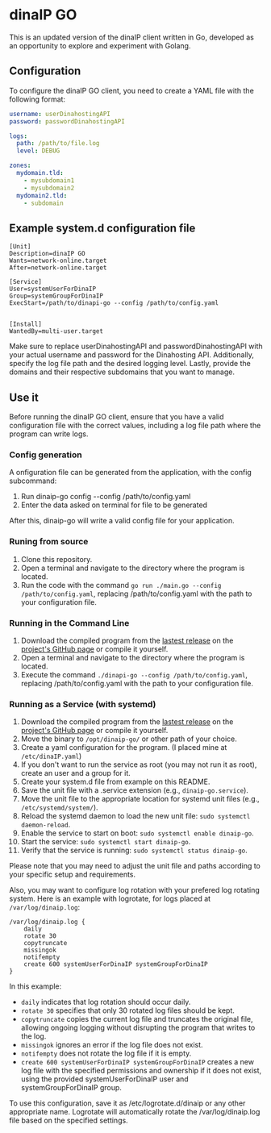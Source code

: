 # dinaIP GO

This is an updated version of the dinaIP client written in Go, developed as an opportunity to explore and experiment with Golang.

## Configuration

To configure the dinaIP GO client, you need to create a YAML file with the following format:

```yaml
username: userDinahostingAPI
password: passwordDinahostingAPI

logs:
  path: /path/to/file.log
  level: DEBUG

zones:
  mydomain.tld:
    - mysubdomain1
    - mysubdomain2
  mydomain2.tld:
    - subdomain
```

## Example system.d configuration file

```systemd
[Unit]
Description=dinaIP GO
Wants=network-online.target
After=network-online.target

[Service]
User=systemUserForDinaIP
Group=systemGroupForDinaIP
ExecStart=/path/to/dinapi-go --config /path/to/config.yaml


[Install]
WantedBy=multi-user.target
```

Make sure to replace userDinahostingAPI and passwordDinahostingAPI with your actual username and password for the Dinahosting API. Additionally, specify the log file path and the desired logging level. Lastly, provide the domains and their respective subdomains that you want to manage.

## Use it

Before running the dinaIP GO client, ensure that you have a valid configuration file with the correct values, including a log file path where the program can write logs.

### Config generation

A onfiguration file can be generated from the application, with the config subcommand:

1. Run dinaip-go config --config /path/to/config.yaml
2. Enter the data asked on terminal for file to be generated

After this, dinaip-go will write a valid config file for your application.

### Runing from source

1. Clone this repository.
2. Open a terminal and navigate to the directory where the program is located.
3. Run the code with the command `go run ./main.go --config /path/to/config.yaml`, replacing /path/to/config.yaml with the path to your configuration file.

### Running in the Command Line

1. Download the compiled program from the [lastest release](https://github.com/vrdominguez/dinaip-go/releases/latest) on the [project's GitHub page](https://github.com/vrdominguez/dinaip-go/releases) or compile it yourself.
2. Open a terminal and navigate to the directory where the program is located.
3. Execute the command `./dinapi-go --config /path/to/config.yaml`, replacing /path/to/config.yaml with the path to your configuration file.

### Running as a Service (with systemd)

1. Download the compiled program from the [lastest release](https://github.com/vrdominguez/dinaip-go/releases/latest) on the [project's GitHub page](https://github.com/vrdominguez/dinaip-go/releases) or compile it yourself.
2. Move the binary to `/opt/dinaip-go/` or other path of your choice.
3. Create a yaml configuration for the program. (I placed mine at `/etc/dinaIP.yaml`)
4. If you don't want to run the service as root (you may not run it as root), create an user and a group for it.
5. Create your system.d file from example on this README.
6. Save the unit file with a .service extension (e.g., `dinaip-go.service`).
7. Move the unit file to the appropriate location for systemd unit files (e.g., `/etc/systemd/system/`).
8. Reload the systemd daemon to load the new unit file: `sudo systemctl daemon-reload`.
9. Enable the service to start on boot: `sudo systemctl enable dinaip-go`.
10. Start the service: `sudo systemctl start dinaip-go`.
11. Verify that the service is running: `sudo systemctl status dinaip-go`.

Please note that you may need to adjust the unit file and paths according to your specific setup and requirements.

Also, you may want to configure log rotation with your prefered log rotating system. Here is an example with logrotate, for logs placed at `/var/log/dinaip.log`:

```logrotate
/var/log/dinaip.log {
    daily
    rotate 30
    copytruncate
    missingok
    notifempty
    create 600 systemUserForDinaIP systemGroupForDinaIP
}
```

In this example:

- ```daily``` indicates that log rotation should occur daily.
- ```rotate 30``` specifies that only 30 rotated log files should be kept.
- ```copytruncate``` copies the current log file and truncates the original file, allowing ongoing logging without disrupting the program that writes to the log.
- ```missingok``` ignores an error if the log file does not exist.
- ```notifempty``` does not rotate the log file if it is empty.
- ```create 600 systemUserForDinaIP systemGroupForDinaIP``` creates a new log file with the specified permissions and ownership if it does not exist, using the provided systemUserForDinaIP user and systemGroupForDinaIP group.

To use this configuration, save it as /etc/logrotate.d/dinaip or any other appropriate name. Logrotate will automatically rotate the /var/log/dinaip.log file based on the specified settings.
